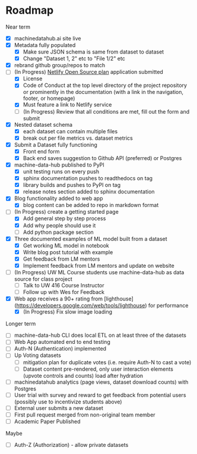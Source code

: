# Roadmap

Near term

- [X] machinedatahub.ai site live
- [X] Metadata fully populated
  - [X] Make sure JSON schema is same from dataset to dataset
  - [X] Change "Dataset 1, 2" etc to "File 1/2" etc
- [X] rebrand github group/repos to match
- [ ] (In Progress) [Netlify Open Source plan](https://www.netlify.com/legal/open-source-policy) application submitted
  - [X] License
  - [X] Code of Conduct at the top level directory of the project repository or prominently in the documentation (with a link in the navigation, footer, or homepage)
  - [X] Must feature a link to Netlify service
  - [ ] (In Progress) Review that all conditions are met, fill out the form and submit
- [X] Nested dataset schema
  - [X] each dataset can contain multiple files
  - [X] break out per file metrics vs. dataset metrics
- [X] Submit a Dataset fully functioning
  - [X] Front end form
  - [X] Back end saves suggestion to Github API (preferred) or Postgres
- [X] machine-data-hub published to PyPI
  - [X] unit testing runs on every push
  - [X] sphinx documentation pushes to readthedocs on tag
  - [X] library builds and pushes to PyPI on tag
  - [X] release notes section added to sphinx documentation
- [X] Blog functionality added to web app
  - [X] blog content can be added to repo in markdown format
- [ ] (In Progress) create a getting started page
  - [X] Add general step by step process
  - [X] Add why people should use it
  - [ ] Add python package section
- [X] Three documented examples of ML model built from a dataset
  - [X] Get working ML model in notebook
  - [X] Write blog post tutorial with example
  - [X] Get feedback from LM mentors
  - [X] Implement feedback from LM mentors and update on website
- [ ] (In Progress) UW ML Course students use machine-data-hub as data source for class project
  - [ ] Talk to UW 416 Course Instructor
  - [ ] Follow up with Wes for Feedback
- [X] Web app receives a 90+ rating from [lighthouse] (https://developers.google.com/web/tools/lighthouse) for performance
  - [X] (In Progress) Fix slow image loading

Longer term
- [ ] machine-data-hub CLI does local ETL on at least three of the datasets
- [ ] Web App automated end to end testing
- [ ] Auth-N (Authentication) implemented
- [ ] Up Voting datasets
  - [ ] mitigation plan for duplicate votes (i.e. require Auth-N to cast a vote)
  - [ ] Dataset content pre-rendered, only user interaction elements (upvote controls and counts) load after hydration
- [ ] machinedatahub analytics (page views, dataset download counts) with Postgres
- [ ] User trial with survey and reward to get feedback from potential users (possibly use to incentivize students above)
- [ ] External user submits a new dataset
- [ ] First pull request merged from non-original team member
- [ ] Academic Paper Published

Maybe

- [ ] Auth-Z (Authorization) - allow private datasets
